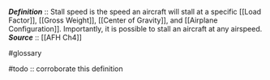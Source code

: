 ***Definition***    :: Stall speed is the speed an aircraft will stall at a specific [[Load Factor]], [[Gross Weight]], [[Center of Gravity]], and [[Airplane Configuration]]. Importantly, it is possible to stall an aircraft at any airspeed.
***Source***         :: [[AFH Ch4]]

#glossary

#todo :: corroborate this definition




